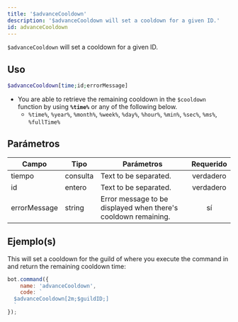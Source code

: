 ```yaml
---
title: '$advanceCooldown'
description: '$advanceCooldown will set a cooldown for a given ID.'
id: advanceCooldown
---
```


`$advanceCooldown` will set a cooldown for a given ID.

## Uso

```php
$advanceCooldown[time;id;errorMessage]
```

* You are able to retrieve the remaining cooldown in the `$cooldown` function by using **`%time%`** or any of the following below.
    * `%time%`, `%year%`, `%month%`, `%week%`, `%day%`, `%hour%`, `%min%`, `%sec%`, `%ms%`, `%fullTime%`

## Parámetros

| Campo        | Tipo     | Parámetros                                                     | Requerido |
| ------------ | -------- | -------------------------------------------------------------- |:---------:|
| tiempo       | consulta | Text to be separated.                                          | verdadero |
| id           | entero   | Text to be separated.                                          | verdadero |
| errorMessage | string   | Error message to be displayed when there's cooldown remaining. |    sí     |

## Ejemplo(s)

This will set a cooldown for the guild of where you execute the command in and return the remaining cooldown time:

```javascript
bot.command({
    name: 'advanceCooldown',
    code: `
  $advanceCooldown[2m;$guildID;]
  `
});
```